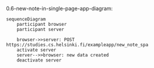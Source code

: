 0.6-new-note-in-single-page-app-diagram:

```mermaid
sequenceDiagram
    participant browser
    participant server
    
    browser->>server: POST https://studies.cs.helsinki.fi/exampleapp/new_note_spa
    activate server
    server-->>browser: new data created
    deactivate server
    
```
